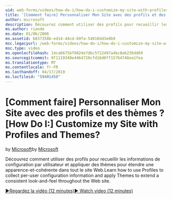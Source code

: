 ```yaml
---
uid: web-forms/videos/how-do-i/how-do-i-customize-my-site-with-profiles-and-themes
title: '[Comment faire] Personnaliser Mon Site avec des profils et des thèmes ? | Microsoft Docs'
author: microsoft
description: Découvrez comment utiliser des profils pour recueillir les informations de configuration par utilisateur et appliquer des thèmes pour étendre une apparence-et-cohérente dans tout le site Web.
ms.author: riande
ms.date: 01/06/2006
ms.assetid: b837358b-ed14-44cd-b9fa-54910dd3e8b9
msc.legacyurl: /web-forms/videos/how-do-i/how-do-i-customize-my-site-with-profiles-and-themes
msc.type: video
ms.openlocfilehash: 14ca6675bf8024e7dbc5f22497a4bc8ab236dd69
ms.sourcegitcommit: 0f1119340e4464720cfd16d0ff15764746ea1fea
ms.translationtype: MT
ms.contentlocale: fr-FR
ms.lasthandoff: 04/17/2019
ms.locfileid: "59401450"
---
```

# <a name="how-do-i-customize-my-site-with-profiles-and-themes"></a><span data-ttu-id="86861-104">[Comment faire] Personnaliser Mon Site avec des profils et des thèmes ?</span><span class="sxs-lookup"><span data-stu-id="86861-104">[How Do I:] Customize my Site with Profiles and Themes?</span></span>

<span data-ttu-id="86861-105">by [Microsoft](https://github.com/microsoft)</span><span class="sxs-lookup"><span data-stu-id="86861-105">by [Microsoft](https://github.com/microsoft)</span></span>

<span data-ttu-id="86861-106">Découvrez comment utiliser des profils pour recueillir les informations de configuration par utilisateur et appliquer des thèmes pour étendre une apparence-et-cohérente dans tout le site Web.</span><span class="sxs-lookup"><span data-stu-id="86861-106">Learn how to use Profiles to collect per-user configuration information and apply Themes to extend a consistent look-and-feel throughout the Web site.</span></span>

[<span data-ttu-id="86861-107">&#9654;Regardez la vidéo (12 minutes)</span><span class="sxs-lookup"><span data-stu-id="86861-107">&#9654; Watch video (12 minutes)</span></span>](https://channel9.msdn.com/Blogs/ASP-NET-Site-Videos/how-do-i-customize-my-site-with-profiles-and-themes)

